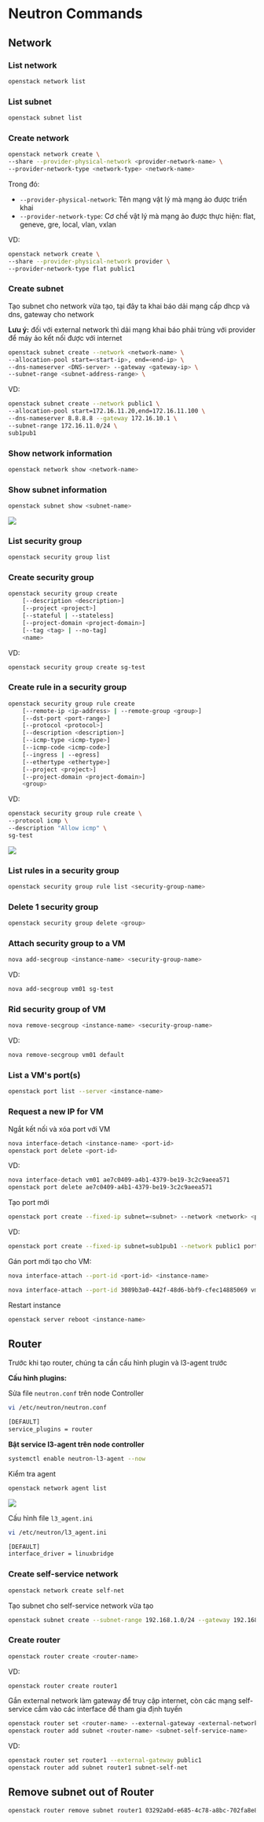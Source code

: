 # Neutron Commands

## Network

### List network

```sh
openstack network list
```

### List subnet

```sh
openstack subnet list
```

### Create network

```sh
openstack network create \
--share --provider-physical-network <provider-network-name> \
--provider-network-type <network-type> <network-name>
```

Trong đó:
- ```--provider-physical-network```: Tên mạng vật lý mà mạng ảo được triển khai
- ```--provider-network-type```: Cơ chế vật lý mà mạng ảo được thực hiện: flat, geneve, gre, local, vlan, vxlan

VD:

```sh
openstack network create \
--share --provider-physical-network provider \
--provider-network-type flat public1
```

### Create subnet

Tạo subnet cho network vừa tạo, tại đây ta khai báo dải mạng cấp dhcp và dns, gateway cho network

**Lưu ý:** đối với external network thì dải mạng khai báo phải trùng với provider để máy ảo kết nối được với internet

```sh
openstack subnet create --network <network-name> \
--allocation-pool start=<start-ip>, end=<end-ip> \
--dns-nameserver <DNS-server> --gateway <gateway-ip> \
--subnet-range <subnet-address-range> \
```

VD:

```sh
openstack subnet create --network public1 \
--allocation-pool start=172.16.11.20,end=172.16.11.100 \
--dns-nameserver 8.8.8.8 --gateway 172.16.10.1 \
--subnet-range 172.16.11.0/24 \
sub1pub1
```

### Show network information

```sh
openstack network show <network-name>
```

### Show subnet information

```sh
openstack subnet show <subnet-name>
```

![](./images/OPS8_40.png)

### List security group

```sh
openstack security group list
```

### Create security group

```sh
openstack security group create
    [--description <description>]
    [--project <project>]
    [--stateful | --stateless]
    [--project-domain <project-domain>]
    [--tag <tag> | --no-tag]
    <name>
```

VD:

```sh
openstack security group create sg-test
```

### Create rule in a security group

```sh
openstack security group rule create
    [--remote-ip <ip-address> | --remote-group <group>]
    [--dst-port <port-range>]
    [--protocol <protocol>]
    [--description <description>]
    [--icmp-type <icmp-type>]
    [--icmp-code <icmp-code>]
    [--ingress | --egress]
    [--ethertype <ethertype>]
    [--project <project>]
    [--project-domain <project-domain>]
    <group>
```

VD: 

```sh
openstack security group rule create \
--protocol icmp \
--description "Allow icmp" \
sg-test
```

![](./images/OPS8_41.png)

### List rules in a security group

```sh
openstack security group rule list <security-group-name>
```

### Delete 1 security group

```sh
openstack security group delete <group>
```

### Attach security group to a VM

```sh
nova add-secgroup <instance-name> <security-group-name>
```

VD:

```sh
nova add-secgroup vm01 sg-test
```

### Rid security group of VM

```sh
nova remove-secgroup <instance-name> <security-group-name>
```

VD:

```sh
nova remove-secgroup vm01 default
```

### List a VM's port(s)

```sh
openstack port list --server <instance-name>
```

### Request a new IP for VM

Ngắt kết nối và xóa port với VM

```sh
nova interface-detach <instance-name> <port-id>
openstack port delete <port-id>
```

VD:

```sh
nova interface-detach vm01 ae7c0409-a4b1-4379-be19-3c2c9aeea571
openstack port delete ae7c0409-a4b1-4379-be19-3c2c9aeea571
```

Tạo port mới

```sh
openstack port create --fixed-ip subnet=<subnet> --network <network> <port-name>
```

VD:

```sh
openstack port create --fixed-ip subnet=sub1pub1 --network public1 port01
```

Gán port mới tạo cho VM:

```sh
nova interface-attach --port-id <port-id> <instance-name>
```

```sh
nova interface-attach --port-id 3089b3a0-442f-48d6-bbf9-cfec14885069 vm01
```

Restart instance

```sh
openstack server reboot <instance-name>
```

## Router

Trước khi tạo router, chúng ta cần cấu hình plugin và l3-agent trước

**Cấu hình plugins:**

Sửa file ```neutron.conf``` trên node Controller

```sh
vi /etc/neutron/neutron.conf
```

```sh
[DEFAULT]
service_plugins = router
```

**Bật service l3-agent trên node controller**

```sh
systemctl enable neutron-l3-agent --now
```

Kiểm tra agent

```sh
openstack network agent list
```

![](./images/OPS8_42.png)

Cấu hình file ```l3_agent.ini```

```sh
vi /etc/neutron/l3_agent.ini
```

```sh
[DEFAULT]
interface_driver = linuxbridge
```

### Create self-service network

```sh
openstack network create self-net
```

Tạo subnet cho self-service network vừa tạo

```sh
openstack subnet create --subnet-range 192.168.1.0/24 --gateway 192.168.1.1 --dns--nameserver 8.8.8.8 --network self-net subnet-self-net
```

### Create router

```sh
openstack router create <router-name>
```

VD:

```sh
openstack router create router1
```

Gắn external network làm gateway để truy cập internet, còn các mạng self-service cắm vào các interface để tham gia định tuyến

```sh
openstack router set <router-name> --external-gateway <external-network-name>
openstack router add subnet <router-name> <subnet-self-service-name>
```

VD:

```sh
openstack router set router1 --external-gateway public1
openstack router add subnet router1 subnet-self-net
```

## Remove subnet out of Router

```sh
openstack router remove subnet router1 03292a0d-e685-4c78-a8bc-702fa8e89ca0
```
